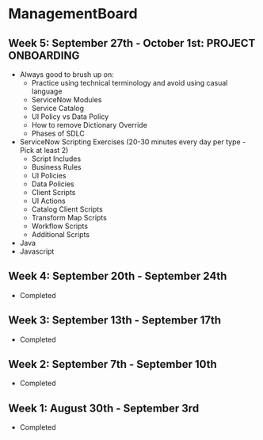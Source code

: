# ManagementBoard

## Week 5: September 27th - October 1st: PROJECT ONBOARDING
* Always good to brush up on:
    - Practice using technical terminology and avoid using casual language
    - ServiceNow Modules
    - Service Catalog
    - UI Policy vs Data Policy
    - How to remove Dictionary Override
    - Phases of SDLC
* ServiceNow Scripting Exercises (20-30 minutes every day per type - Pick at least 2)
    - Script Includes
    - Business Rules
    - UI Policies
    - Data Policies
    - Client Scripts
    - UI Actions
    - Catalog Client Scripts
    - Transform Map Scripts
    - Workflow Scripts
    - Additional Scripts
* Java
* Javascript

## Week 4: September 20th - September 24th
* Completed 

## Week 3: September 13th - September 17th
* Completed

## Week 2: September 7th - September 10th
* Completed

## Week 1: August 30th - September 3rd
* Completed
